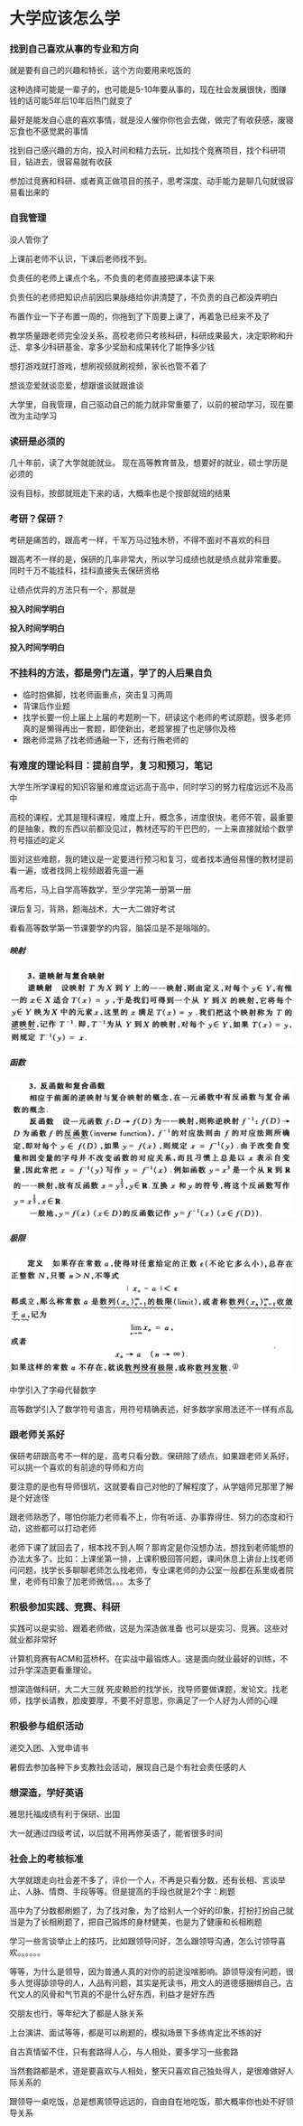 # 大学应该怎么学

### 找到自己喜欢从事的专业和方向

就是要有自己的兴趣和特长，这个方向要用来吃饭的

这种选择可能是一辈子的，也可能是5-10年要从事的，现在社会发展很快，图赚钱的话可能5年后10年后热门就变了

最好是能发自心底的喜欢事情，就是没人催你你也会去做，做完了有收获感，废寝忘食也不感觉累的事情

找到自己感兴趣的方向，投入时间和精力去玩，比如找个竞赛项目，找个科研项目，钻进去，很容易就有收获

参加过竞赛和科研、或者真正做项目的孩子，思考深度、动手能力是聊几句就很容易看出来的

### 自我管理

没人管你了

上课前老师不认识，下课后老师找不到。

负责任的老师上课点个名，不负责的老师直接把课本读下来

负责任的老师把知识点前因后果脉络给你讲清楚了，不负责的自己都没弄明白

布置作业一下子布置一周的，你拖到了下周要上课了，再着急已经来不及了

教学质量跟老师完全没关系，高校老师只考核科研，科研成果最大，决定职称和升迁、拿多少科研基金、拿多少奖励和成果转化了能挣多少钱

想打游戏就打游戏，想刷视频就刷视频，家长也管不着了

想谈恋爱就谈恋爱，想跟谁谈就跟谁谈

大学里，自我管理，自己驱动自己的能力就非常重要了，以前的被动学习，现在要改为主动学习

### 读研是必须的

几十年前，读了大学就能就业。 现在高等教育普及，想要好的就业，硕士学历是必须的

没有目标，按部就班走下来的话，大概率也是个按部就班的结果

### 考研？保研？

考研是痛苦的，跟高考一样，千军万马过独木桥，不得不面对不喜欢的科目

跟高考不一样的是，保研的几率非常大，所以学习成绩也就是绩点就非常重要。 同时千万不能挂科，挂科直接失去保研资格

让绩点优异的方法只有一个，那就是

**投入时间学明白**

**投入时间学明白**

**投入时间学明白**

### 不挂科的方法，都是旁门左道，学了的人后果自负

- 临时抱佛脚，找老师画重点，突击复习两周
- 背课后作业题
- 找学长要一份上届上上届的考题刷一下，研读这个老师的考试原题，很多老师真的是懒得再出一套题，即使新出，老题掌握了也足够你及格
- 跟老师混熟了找老师通融一下，还有行贿老师的

### 有难度的理论科目：提前自学，复习和预习，笔记

大学生所学课程的知识容量和难度远远高于高中，同时学习的努力程度远远不及高中

高校的课程，尤其是理科课程，难度上升，概念多，进度很快，老师不管，最重要的是抽象，教的东西以前都没见过，教材还写的干巴巴的，一上来直接就给个数学符号描述的定义

面对这些难题，我的建议是一定要进行预习和复习，或者找本通俗易懂的教材提前看一遍，或者找网上视频跟着先遛一遍

高考后，马上自学高等数学，至少学完第一册第一册

课后复习，背熟，题海战术，大一大二做好考试

看看高等数学第一节课要学的内容，脑袋瓜是不是嗡嗡的。

##### 映射

![](img/map.png)

##### 函数

![](img/func.png)

##### 极限

![](img/limit.png)

中学引入了字母代替数字

高等数学引入了数学符号语言，用符号精确表述，好多数学家用法还不一样有点乱

### 跟老师关系好

保研考研跟高考不一样的是，高考只看分数。保研除了绩点，如果跟老师关系好，可以挑一个喜欢的有前途的导师和方向

要注意的是也有导师很坑，这就要看自己对他的了解程度了，从学姐师兄那里了解是个好途径

跟老师熟悉了，哪怕你能力老师看不上，你有听话、办事靠得住、努力的态度和行动，这些都可以打动老师

老师下课了就回去了，根本找不到人啊？那肯定是你没想办法，想找到老师能想的办法太多了，比如：上课坐第一排，上课积极回答问题，课间休息上讲台上找老师问问题，找学长多聊聊老师怎么找老师，专业课老师的办公室一般都在系里或者院里，老师有印象了加老师微信。。。太多了

### 积极参加实践、竞赛、科研

实践可以是实验、跟着老师做，这是为深造做准备
也可以是实习、竞赛。这些对就业都非常好

计算机竞赛有ACM和蓝桥杯。在实战中最锻炼人。这是面向就业最好的训练，不过升学深造更看重理论。

想深造做科研，大二大三就 死皮赖脸的找学长，找导师要做课题，发论文。找老师，找学长请教，脸皮要厚，不要不好意思，你满足了一个人好为人师的心理

### 积极参与组织活动

递交入团、入党申请书

暑假去参加各种下乡支教社会活动，展现自己是个有社会责任感的人

### 想深造，学好英语

雅思托福成绩有利于保研、出国

大一就通过四级考试，以后就不用再修英语了，能省很多时间

### 社会上的考核标准

大学就跟走向社会差不多了，评价一个人，不再是只看分数，还有长相、言谈举止、人脉、情商、手段等等。但是提高的手段也就是2个字：刷题

高中为了分数都刷题了，为了找对象，为了给别人一个好的印象，打扮打扮自己就当是为了长相刷题了，把自己锻炼的身材健美，也是为了健康和长相刷题

学习一些言谈举止上的技巧，比如跟领导问好，怎么跟领导沟通，怎么讨领导喜欢。。。。。。

等等，为什么是领导，因为普通人真的对你的前途没啥影响。舔领导没有问题，很多人觉得舔领导的人，人品有问题，其实是死读书，用文人的道德感捆绑自己，古代文人的风骨和气节真的不是什么好东西，利益才是好东西

交朋友也行，等年纪大了都是人脉关系

上台演讲、面试等等，都是可以刷题的，模拟场景下多练肯定比不练的好

自古真情留不住，只有套路得人心，与人相处，要多学习一些套路

当然套路都是术，道是要喜欢与人相处，整天只喜欢自己独处得人，是很难做好人际关系的

跟领导一桌吃饭，总是想离领导远远的，自由自在地吃饭，那大概率你也处不好领导关系












